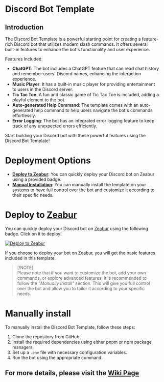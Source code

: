 # Discord Bot Template

## Introduction
The Discord Bot Template is a powerful starting point for creating a feature-rich Discord bot that utilizes modern slash commands. It offers several built-in features to enhance the bot's functionality and user experience.

Features Included:
- **ChatGPT**: The bot includes a ChatGPT feature that can read chat history and remember users' Discord names, enhancing the interaction experience.
- **Music Player**: It has a built-in music player for providing entertainment to users in the Discord server.
- **Tic Tac Toe**: A fun and classic game of Tic Tac Toe is included, adding a playful element to the bot.
- **Auto-generated Help Command**: The template comes with an auto-generated help command to help users navigate the bot's commands effortlessly.
- **Error Logging**: The bot has an integrated error logging feature to keep track of any unexpected errors efficiently.

Start building your Discord bot with these powerful features using the Discord Bot Template!

# Deployment Options
- **[Deploy to Zeabur](#deploy-to-zeabur)**: You can quickly deploy your Discord bot on Zeabur using a provided badge.
- **[Manual Installation](#manually-install)**: You can manually install the template on your systems to have full control over the bot and customize it according to their specific needs.

# Deploy to [Zeabur](https://zeabur.com/)
You can quickly deploy your Discord bot on [Zeabur](https://zeabur.com/) using the following badge. Click on it to deploy!  

[![Deploy to Zeabur](https://zeabur.com/button.svg)](https://zeabur.com/templates/SKHTZA?referralCode=OnCloud125252)

If you choose to deploy your bot on Zeabur, you will get the basic features included in this template.  

> [!NOTE]\
> Please note that if you want to customize the bot, add your own commands, or explore advanced features, it is recommended to follow the *"Manually Install"* section. This will give you full control over the bot and allow you to tailor it according to your specific needs.

# Manually install
To manually install the Discord Bot Template, follow these steps:

1. Clone the repository from GitHub.
2. Install the required dependencies using either pnpm or npm package managers.
3. Set up a `.env` file with necessary configuration variables.
4. Run the bot using the appropriate command.

## For more details, please visit the [Wiki Page](https://github.com/OnCloud125252/Discord-Bot-Template/wiki/)
